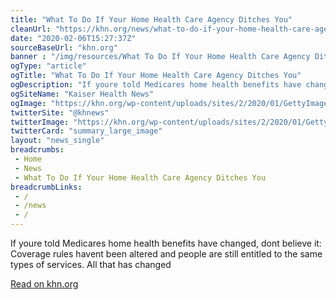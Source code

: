 ```yaml
--- 
title: "What To Do If Your Home Health Care Agency Ditches You"
cleanUrl: "https://khn.org/news/what-to-do-if-your-home-health-care-agency-ditches-you/"
date: "2020-02-06T15:27:37Z"
sourceBaseUrl: "khn.org"
banner : "/img/resources/What To Do If Your Home Health Care Agency Ditches You.png"
ogType: "article"
ogTitle: "What To Do If Your Home Health Care Agency Ditches You"
ogDescription: "If youre told Medicares home health benefits have changed, dont believe it: Coverage rules havent been altered and people are still entitled to the same types of services. All that has changed "
ogSiteName: "Kaiser Health News"
ogImage: "https://khn.org/wp-content/uploads/sites/2/2020/01/GettyImages-1009798702_1350.jpg"
twitterSite: "@khnews"
twitterImage: "https://khn.org/wp-content/uploads/sites/2/2020/01/GettyImages-1009798702_1350.jpg?w=640"
twitterCard: "summary_large_image"
layout: "news_single"
breadcrumbs:
 - Home
 - News
 - What To Do If Your Home Health Care Agency Ditches You
breadcrumbLinks:
 - / 
 - /news
 - / 
---
```

If youre told Medicares home health benefits have changed, dont believe it: Coverage rules havent been altered and people are still entitled to the same types of services. All that has changed  
  
[Read on khn.org](https://khn.org/news/what-to-do-if-your-home-health-care-agency-ditches-you/)
